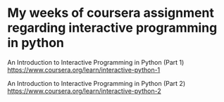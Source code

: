# My weeks of coursera assignment regarding interactive programming in python

An Introduction to Interactive Programming in Python (Part 1)
https://www.coursera.org/learn/interactive-python-1

An Introduction to Interactive Programming in Python (Part 2)
https://www.coursera.org/learn/interactive-python-2
